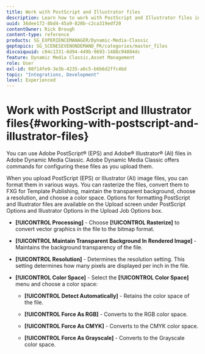 ```yaml
---
title: Work with PostScript and Illustrator files
description: Learn how to work with PostScript and Illustrator files in Adobe Dynamic Media Classic.
uuid: 36dee172-8bd4-45a9-820b-c2ca319edf20
contentOwner: Rick Brough
content-type: reference
products: SG_EXPERIENCEMANAGER/Dynamic-Media-Classic
geptopics: SG_SCENESEVENONDEMAND_PK/categories/master_files
discoiquuid: c04c1331-8d94-449b-9693-1488c94084dc
feature: Dynamic Media Classic,Asset Management
role: User
exl-id: 08f14fe9-3e3b-4235-a6c5-b6b6d2ffc4bd
topic: "Integrations, Development"
level: Experienced
---
```

# Work with PostScript and Illustrator files{#working-with-postscript-and-illustrator-files}

You can use Adobe PostScript® (EPS) and Adobe® Illustrator® (AI) files in Adobe Dynamic Media Classic. Adobe Dynamic Media Classic offers commands for configuring these files as you upload them.

When you upload PostScript (EPS) or Illustrator (AI) image files, you can format them in various ways. You can rasterize the files, convert them to FXG for Template Publishing, maintain the transparent background, choose a resolution, and choose a color space. Options for formatting PostScript and Illustrator files are available on the Upload screen under PostScript Options and Illustrator Options in the Upload Job Options box.

* **[!UICONTROL Processing]** - Choose **[!UICONTROL Rasterize]** to convert vector graphics in the file to the bitmap format.

* **[!UICONTROL Maintain Transparent Background In Rendered Image]** - Maintains the background transparency of the file.

* **[!UICONTROL Resolution]** - Determines the resolution setting. This setting determines how many pixels are displayed per inch in the file.

* **[!UICONTROL Color Space]** - Select the **[!UICONTROL Color Space]** menu and choose a color space:

  * **[!UICONTROL Detect Automatically]** - Retains the color space of the file.

  * **[!UICONTROL Force As RGB]** - Converts to the RGB color space.

  * **[!UICONTROL Force As CMYK]** - Converts to the CMYK color space.

  * **[!UICONTROL Force As Grayscale]** - Converts to the Grayscale color space.
